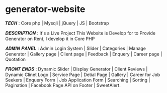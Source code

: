 # generator-website
 
𝑻𝑬𝑪𝑯          : Core php | Mysqli | jQuery  | JS | Bootstrap

𝑫𝑬𝑺𝑪𝑹𝑰𝑷𝑻𝑰𝑶𝑵  : It's a Live Project This Website is Develop for to Provide Generator on Rent, I develop it in Core PHP

𝑨𝑫𝑴𝑰𝑵 𝑷𝑨𝑵𝑬𝑳 : Admin Login System | Slider | Categories | Manage Generator  |  Gallery page | Client page | Feedback | Enquery | Career page | Quotation 

𝑭𝑹𝑶𝑵𝑻 𝑬𝑵𝑫𝑺  : Dynamic Slider | Display Generator | Client Reviews | Dynamic Clinet Logo | Service Page | Detial Page | Gallery | Career for Job Seekers |                     Enquery Form | Job Application Form | Searching | Sorting | Pagination | Facebook Page API on Footer | SweetAlert. 

